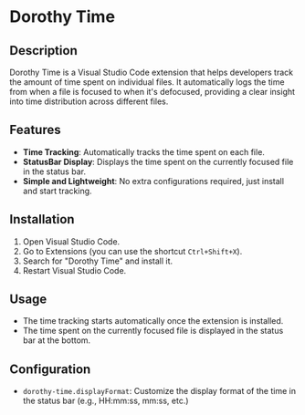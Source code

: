# Dorothy Time

## Description

Dorothy Time is a Visual Studio Code extension that helps developers track the amount of time spent on individual files. It automatically logs the time from when a file is focused to when it's defocused, providing a clear insight into time distribution across different files.

## Features

- **Time Tracking**: Automatically tracks the time spent on each file.
- **StatusBar Display**: Displays the time spent on the currently focused file in the status bar.
- **Simple and Lightweight**: No extra configurations required, just install and start tracking.

## Installation

1. Open Visual Studio Code.
2. Go to Extensions (you can use the shortcut `Ctrl+Shift+X`).
3. Search for "Dorothy Time" and install it.
4. Restart Visual Studio Code.

## Usage

- The time tracking starts automatically once the extension is installed.
- The time spent on the currently focused file is displayed in the status bar at the bottom.

## Configuration

- `dorothy-time.displayFormat`: Customize the display format of the time in the status bar (e.g., HH:mm:ss, mm:ss, etc.)

